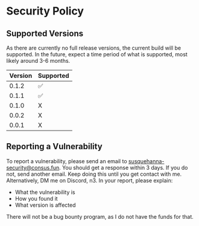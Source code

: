# Security Policy

## Supported Versions
As there are currently no full release versions, the current build will be supported. In the future, expect a time period of what is supported, most likely around 3-6 months.

| Version | Supported          |
| ------- | ------------------ |
| 0.1.2   | ✅ |
| 0.1.1   | ✅ |
| 0.1.0   | X |
| 0.0.2   | X |
| 0.0.1   | X |

## Reporting a Vulnerability

To report a vulnerability, please send an email to susquehanna-security@consus.fun. You should get a response within 3 days.
If you do not, send another email. Keep doing this until you get contact with me. Alternatively, DM me on Discord, n3.
In your report, please explain:
- What the vulnerability is
- How you found it
- What version is affected

There will not be a bug bounty program, as I do not have the funds for that.
